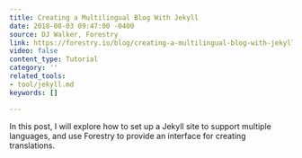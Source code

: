 ```yaml
---
title: Creating a Multilingual Blog With Jekyll
date: 2018-08-03 09:47:00 -0400
source: DJ Walker, Forestry
link: https://forestry.io/blog/creating-a-multilingual-blog-with-jekyll/
video: false
content_type: Tutorial
category: ''
related_tools:
- tool/jekyll.md
keywords: []

---
```

In this post, I will explore how to set up a Jekyll site to support multiple languages, and use Forestry to provide an interface for creating translations.
